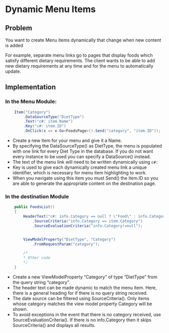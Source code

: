 # Dynamic Menu Items

## Problem

You want to create Menu items dynamically that change when new content is added

For example, separate menu links go to pages that display foods which satisfy different dietary requirements. The client wants to be able to add new dietary requirements at any time and for the menu to automatically update.

## Implementation

### In the Menu Module:

```csharp
    Item("Category")
        .DataSourceType("DietType")
        .Text("c#: item.Name")
        .Key("c#: item.ID")
        .OnClick(x => x.Go<FoodsPage>().Send("category", "item.ID"));
```

-	Create a new item for your menu and give it a Name.
-	By specifying the DataSourceType() as DietType, the menu is populated with one link for every Diet Type in the database. If you do not want every instance to be used you can specify a DataSource() instead.
-	The text of the menu link will need to be written dynamically using `c#:`
-	Key is used to give each dynamically created menu link a unique identifier, which is necessary for menu item highlighting to work.
-	When you navigate using this item you must Send() the item.ID so you are able to generate the appropriate content on the destination page.


### In the destination Module

```csharp
    public FoodsList()
    {
        HeaderText("c#: info.Category == null ? \"Food\" : info.Category.Name")
            .SourceCriteria("info.Category == item.Category")
            .SourceEvaluationCriteria("info.Category!=null");


        ViewModelProperty("DietType", "Category")
            .FromRequestParam("category");

        /*
        * Other code
        */
    }
```

- Create a new ViewModelProperty “Category” of type “DietType” from the query string “category”.
- The header text can be made dynamic to match the menu item. Here, there is a general heading for if there is no query string received.
- The date source can be filtered using SourceCriteria(). Only items whose category matches the view model property Category will be shown.
- To avoid exceptions in the event that there is no category received, use SourceEvaluationCriteria(). If there is no info.Category then it skips SourceCriteria() and displays all results.
